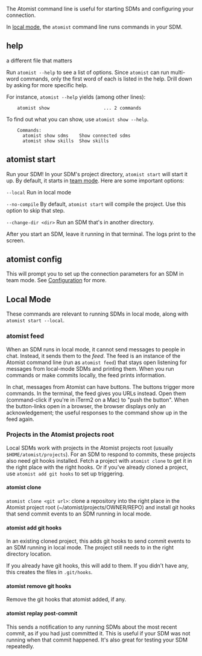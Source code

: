 The Atomist command line is useful for starting SDMs and configuring your connection.

In [local mode][local], the `atomist` command line runs commands in your SDM.

## help

a different file that matters

Run `atomist --help` to see a list of options. Since `atomist` can run multi-word commands,
only the first word of each is listed in the help. Drill down by asking for more specific help.

For instance, `atomist --help` yields (among other lines):

        atomist show                    ... 2 commands

To find out what you can show, use `atomist show --help`.

        Commands:
          atomist show sdms    Show connected sdms
          atomist show skills  Show skills

## atomist start

Run your SDM! In your SDM's project directory, `atomist start` will start it up. By default, it
starts in [team mode](team.md). Here are some important options:

`--local` Run in local mode

`--no-compile` By default, `atomist start` will compile the project. Use this option to skip that step.

`--change-dir <dir>` Run an SDM that's in another directory.

After you start an SDM, leave it running in that terminal. The logs print to the screen.

## atomist config

This will prompt you to set up the connection parameters for an SDM in team mode. See [Configuration](prerequisites.md#minimal-configuration) for more.

## Local Mode

These commands are relevant to running SDMs in local mode, along with `atomist start --local`.

### atomist feed

When an SDM runs in local mode, it cannot send messages to people in chat. Instead, it sends them to the *feed*.
The feed is an instance of the Atomist command line (run as `atomist feed`) that stays open listening for messages
from local-mode SDMs and printing them. When you run commands or make commits locally, the feed prints information.

In chat, messages from Atomist can have buttons. The buttons trigger more commands. In the terminal, the feed
gives you URLs instead. Open them (command-click if you're in iTerm2 on a Mac) to "push the button". When the button-links
open in a browser, the browser displays only an acknowledgement; the useful responses to the command show up in the feed again.

### Projects in the Atomist projects root

Local SDMs work with projects in the Atomist projects root (usually `$HOME/atomist/projects`). For an SDM to respond to commits,
these projects also need git hooks installed. Fetch a project with `atomist clone` to get it in the right place with the right
hooks. Or if you've already cloned a project, use `atomist add git hooks` to set up triggering.

#### atomist clone

`atomist clone <git url>`: clone a repository into the right place in the Atomist project root (~/atomist/projects/OWNER/REPO) and install git hooks that send commit events to an SDM running in local mode.

#### atomist add git hooks

In an existing cloned project, this adds git hooks to send commit events to an SDM running in local mode. The project still needs to in the right directory location.

If you already have git hooks, this will add to them. If you didn't have any, this creates the files
in `.git/hooks`.

#### atomist remove git hooks

Remove the git hooks that atomist added, if any.

#### atomist replay post-commit

This sends a notification to any running SDMs about the most recent commit, as if you had just committed it. This is useful if your
SDM was not running when that commit happened. It's also great for testing your SDM repeatedly.

[local]: local.md (Atomist SDM Local Mode)